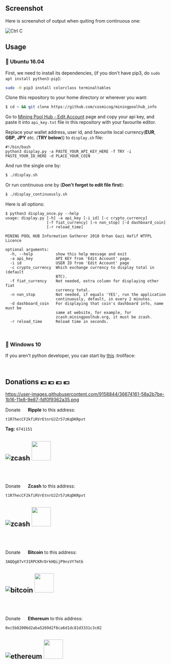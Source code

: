 ## Screenshot
Here is screenshot of output when quiting from continuous one:

![Ctrl C](https://user-images.githubusercontent.com/9158844/36647706-cef34824-1a9a-11e8-9c19-c0199a0a17e4.png)

## Usage

### :penguin: Ubuntu 16.04

First, we need to install its dependencies, (if you don't have pip3, do `sudo apt install python3-pip`):

```bash
sudo -H pip3 install colorclass terminaltables
```

Clone this repository to your home directory or wherever you want:

```bash
$ cd ~ && git clone https://github.com/cosmicog/miningpoolhub_info
```

Go to [Mining Pool Hub - Edit Account](https://miningpoolhub.com/?page=account&action=edit) page and copy your api key, and paste it into `api_key.txt` file in this repository with your favourite editor.

Replace your wallet address, user id, and favourite local currency(**EUR**, **GBP**, **JPY** etc. (**TRY below**)) to `display.sh` file:
```
#!/bin/bash
python3 display.py -a PASTE_YOUR_API_KEY_HERE -f TRY -i PASTE_YOUR_ID_HERE -d PLACE_YOUR_COIN
```
And run the single one by:

```bash
$ ./display.sh
```

Or run continuous one by (**Don't forget to edit file first**):

```bash
$ ./display_continuously.sh
```

Here is all options:
```
$ python3 display_once.py --help
usage: display.py [-h] -a api_key [-i id] [-c crypto_currency]
                  [-f fiat_currency] [-n non_stop] [-d dashboard_coin]
                  [-r reload_time]

MINING POOL HUB Information Gatherer 2018 Orhan Gazi Hafif WTFPL Licence

optional arguments:
  -h, --help          show this help message and exit
  -a api_key          API KEY from 'Edit Account' page.
  -i id               USER ID from 'Edit Account' page
  -c crypto_currency  Which exchange currency to display total in (default
                      BTC).
  -f fiat_currency    Not needed, extra column for displaying other fiat
                      currency total.
  -n non_stop         Not needed, if equals 'YES', run the application
                      continuously, default, in every 2 minutes.
  -d dashboard_coin   For displaying that coin's dashboard info, name must be
                      same at website, for example, for
                      zcash.miningpoolhub.org, it must be zcash.
  -r reload_time      Reload time in seconds.
```

<br> 

### :shit: Windows 10

If you aren't python developer, you can start by [this](http://lmgtfy.com/?iie=1&q=python+hello+world+windows) :trollface: 

<br>

## Donations :dollar: :euro: :pound: :yen:
https://user-images.githubusercontent.com/9158844/36674161-58a2b7be-1b16-11e8-9e87-fdf0f9362a35.png


Donate <img src="https://avatars0.githubusercontent.com/u/3165523" width="15" height="15"/> **Ripple** to this address:
```
t1R7hecCF2kfiRVrEtnrUJZr57zKqDKRpvt
```
**Tag:** `6741151`

![zcash](https://user-images.githubusercontent.com/9158844/36625316-3c14cba8-192e-11e8-9c2d-3855fda623b7.png)
<img src="https://avatars0.githubusercontent.com/u/3165523" width="60" height="60"/>
---

<br><br>


Donate <img src="https://avatars2.githubusercontent.com/u/16122764" width="15" height="15"/> **Zcash** to this address:
```
t1R7hecCF2kfiRVrEtnrUJZr57zKqDKRpvt
```
![zcash](https://user-images.githubusercontent.com/9158844/36625316-3c14cba8-192e-11e8-9c2d-3855fda623b7.png)
<img src="https://avatars2.githubusercontent.com/u/16122764" width="60" height="60"/>
---

<br><br>

Donate <img src="https://avatars2.githubusercontent.com/u/528860" width="15" height="15"/> **Bitcoin** to this address:

```
3AQQg87vY31RPCKRrDrkHQijP9nsVY7mtb
```
![bitcoin](https://user-images.githubusercontent.com/9158844/36625315-3bf470ec-192e-11e8-8dc4-e8ea15b00a6f.png)
<img src="https://avatars2.githubusercontent.com/u/528860" width="60" height="60"/>
---

<br><br>

Donate <img src="https://github.com/webcyou/crypto-currency-icon/blob/master/design/images/default/3.png" width="15" height="15"/> **Ethereum** to this address:

```
0xc5b82006d2aba5269d2f8ca6d1dc81d3331c3c02
```
![ethereum](https://user-images.githubusercontent.com/9158844/36625314-3bd89dd6-192e-11e8-984d-a1e61c4a0ffa.png)
<img src="https://github.com/webcyou/crypto-currency-icon/blob/master/design/images/default/3.png" width="60" height="60"/> 
---
